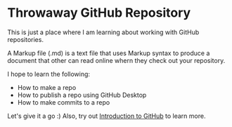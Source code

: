 # Throwaway GitHub Repository 

This is just a place where I am learning about working with GitHub repositories.

A Markup file (.md) is a text file that uses Markup syntax to produce a document that other can read online whern they check out your repository. 

I hope to learn the following: 

- How to make a repo 
- How to publish a repo using GitHub Desktop
- How to make commits to a repo 

Let's give it a go :) Also, try out [Introduction to GitHub](https://github.io/on-demand) to learn more.